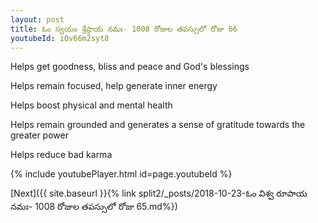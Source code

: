 ```yaml
---
layout: post
title: ఓం స్వయం శ్రేష్ఠాయ నమః- 1008 రోజుల తపస్సులో రోజు 66
youtubeId: iOv66m2syt8
---
```

 
 
Helps get goodness, bliss and peace and God's blessings
 
Helps remain focused, help generate inner energy 
 
Helps boost physical and mental health 
 
Helps remain grounded and generates a sense of gratitude towards the greater power 
 
Helps reduce bad karma
 
 
 
 


{% include youtubePlayer.html id=page.youtubeId %}
 
[Next]({{ site.baseurl }}{% link  split2/_posts/2018-10-23-ఓం విశ్వ రూపాయ నమః- 1008 రోజుల తపస్సులో రోజు 65.md%})
 
